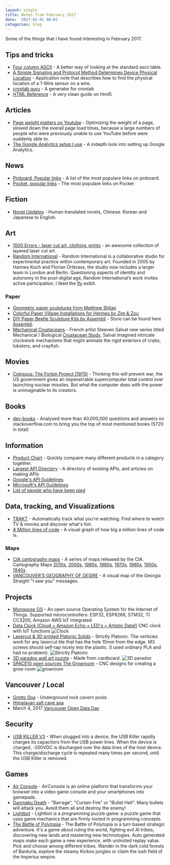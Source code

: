 ```yaml
---
layout: single
title: Notes from February 2017
date: '2017-02-01 00:01'
categories: blog
---
```


Some of the things that I have found interesting in February 2017.

## Tips and tricks 

- [Four column ASCII](https://garbagecollected.org/2017/01/31/four-column-ascii/) - A better way of looking at the standard ascii table. 
- [A Simple Signaling and Protocol Method Determines Device Physical Location](https://www.maximintegrated.com/en/app-notes/index.mvp/id/4037) - Application note that describes how to find the physical location of a 1-Wire sensor on a wire. 
- [crontab.guru](https://crontab.guru/#0_18_*_*_2) - A generator for crontab
- [HTML Reference](http://htmlreference.io/) - A very clean guide on html5 

## Articles

- [Page weight matters on Youtube](http://blog.chriszacharias.com/page-weight-matters) - Optimizing the weight of a page, slowed down the overall page load times, because a large numbers of people who were previously unable to use YouTube before were suddenly able to.
- [The Google Analytics setup I use](https://philipwalton.com/articles/the-google-analytics-setup-i-use-on-every-site-i-build/) - A indepth look into setting up Google Analytics.

## News 

- [Pinboard, Popular links](https://pinboard.in/popular/) - A list of the most populare links on pinboard. 
- [Pocket, popular links](https://getpocket.com/explore/?src=top_navbar) - The most populare links on Pocket

## Fiction 

- [Novel Updates](http://www.novelupdates.com/) - Human translated novels, Chinese. Korean and Japanese to English. 

## Art 

- [1000 Errors - laser cut art, clothing, prints](https://www.facebook.com/1000ErrorsLaserCutArt/) - an awesome collection of layered laser cut art. 
- [Random International](https://random-international.com/work/) - Random International is a collaborative studio for experimental practice within contemporary art. Founded in 2005 by Hannes Koch and Florian Ortkrass, the studio now includes a larger team in London and Berlin. Questioning aspects of identity and autonomy in the post-digital age, Random International’s work invites active participation. I liked the [fly](https://random-international.com/work/fly/) exibit. 

### Paper

- [Geometric paper sculptures from Matthew Shlian](http://www.thisiscolossal.com/2017/01/new-geometric-paper-sculptures-from-matthew-shlian/?src=footer)
- [Colorful Paper Village Installations for Hermes by Zim & Zou](http://www.thisiscolossal.com/2017/01/colorful-paper-village-installations-for-hermes-by-zim-zou/) 
- [DIY Paper Beetle Sculpture Kits by Assembli](http://www.thisiscolossal.com/2016/12/diy-paper-beetle-sculpture-kits-by-assembli/) - Store can be found here [Assembli](http://assembli.nl/). 
- [Mechanical Crustaceans](http://www.thisiscolossal.com/2017/02/mechanical-crustaceans-with-clockwork-insides-illustrated-by-steeven-salvat/) - French artist Steeven Salvat new series titled Mechanical / Biological [Crustacean Study](https://www.behance.net/gallery/43068233/Mechanical-Biological-Crustacean-Study), Salvat imagined intricate clockwork mechanisms that might animate the rigid exteriors of crabs, lobsters, and crayfish. 

## Movies 

- [Colossus: The Forbin Project (1970)](http://www.imdb.com/title/tt0064177/) - Thinking this will prevent war, the US government gives an impenetrable supercomputer total control over launching nuclear missiles. But what the computer does with the power is unimaginable to its creators.

## Books 

- [dev-books](http://www.dev-books.com/) - Analysed more than 40,000,000 questions and answers on stackoverflow.com to bring you the top of most mentioned books (5720 in total)

## Information 

- [Product Chart](https://www.productchart.com/) - Quickly compaire many different products in a catagory together. 
- [Largest API Directory](https://www.programmableweb.com/category/all/apis) - A directory of existing APIs, and articles on making APIs 
- [Google's API Guidelines](https://cloud.google.com/apis/design/)
- [Microsoft's API Guidelines](https://github.com/Microsoft/api-guidelines/blob/master/Guidelines.md)
- [List of people who have been pied](https://en.wikipedia.org/wiki/List_of_people_who_have_been_pied)

## Data, tracking, and Visualizations

- [TRAKT](https://trakt.tv) - Automatically track what you're watching. Find where to watch TV & movies and discover what's hot.
- [A Million lines of code](http://www.informationisbeautiful.net/visualizations/million-lines-of-code/) - A visual graph of how big a million lines of code is. 

### Maps 

- [CIA cartography maps](http://www.smithsonianmag.com/smart-news/cia-celebrating-its-cartography-divisions-75th-anniversary-declassified-maps-180961419/) - A series of maps released by the CIA. Cartography Maps [2010s](https://www.flickr.com/photos/ciagov/sets/72157674854391962), [2000s](https://www.flickr.com/photos/ciagov/sets/72157672693466384), [1990s](https://www.flickr.com/photos/ciagov/sets/72157676264337436), [1980s](https://www.flickr.com/photos/ciagov/sets/72157674886243461), [1970s](https://www.flickr.com/photos/ciagov/sets/72157676360398255), [1960s](https://www.flickr.com/photos/ciagov/sets/72157674853424672), [1950s](https://www.flickr.com/photos/ciagov/sets/72157674885572481), [1940s](https://www.flickr.com/photos/ciagov/sets/72157676359562335)
- [VANCOUVER'S GEOGRAPHY OF DESIRE](https://www.lgeo.co/blog/2017/2/16/vancouvers-geography-of-desire) - A visual map of the Georgia Straight "I saw you" messages. 


## Projects 

- [Mongoose OS](https://mongoose-os.com/) - An open source Operating System for the Internet of Things. Supported microcontrollers: ESP32, ESP8266, STM32, TI CC3200, Amazon AWS IoT integrated
- [Data Clock (Cloud + Amazon Echo + LED's = Artistic Data!)](https://www.instructables.com/id/Data-Clock-Cloud-Amazon-Echo-LEDs-Artistic-Data/) CNC clock with IoT functions ![Clock](/public/uploads/clock.jpg "Clock") 
- [Lasercut & 3D printed Platonic Solids](https://www.thingiverse.com/thing:1862570) - Strictly Platonic. The verticies work for any lasercut tile that has the hole 15mm from the edge. M3 screws should self-tap nicely into the plastic. (I used ordinary PLA and had no problem). ![Strictly Platonic](/public/uploads/StrictlyPlatonic.jpg "Strictly Platonic") 
- [3D paradox wall art puzzle](https://imgur.com/gallery/W3KRB) - Made from cardboard. ![3D paradox](/public/uploads/KsD4FNC.jpg "[3D paradox")
- [SPACE10 open sources The Growroom](https://medium.com/space10-the-farm/space10-open-sources-the-growroom-aa7ca6621715#.x009s42fn) - CNC designs for creating a grow room ![growroom](/public/uploads/1-QN5_BJRFEHKJF8jMTF9qwA.jpeg "growroom")

## Vancouver / Local 

- [Grotto Spa](http://grottospa.com/) - Underground rock cavern pools 
- [Himalayan salt cave spa](https://www.saltwonder.ca/)
- March 4, 2017 [Vancouver Open Data Day](https://www.opendatabc.ca/pages/2017-vodday-vancouver-open-data-day) 

## Security 

- [USB KILLER V3](https://www.usbkill.com/usb-killer/13-usb-killer-v3.html#/2-edition-anonymous_editio) - When plugged into a device, the USB Killer rapidly charges its capacitors from the USB power lines. When the device is charged, -200VDC is discharged over the data lines of the host device. This charge/discharge cycle is repeated many times per second, until the USB Killer is removed.


## Games 

- [Air Console](https://www.airconsole.com/) - AirConsole is an online platform that transforms your browser into a video game console and your smartphones into gamepads.
- [Danmaku Death](https://play.google.com/store/apps/details?id=jakiganicsystems.danmakudeath&hl=en&rdid=jakiganicsystems.danmakudeath) - "Barrage", "Curtain Fire" or "Bullet Hell". Many bullets will attack you. Avoid them all and destroy the enemy!
- [Lightbot](https://play.google.com/store/apps/details?id=com.lightbot.lightbot&hl=en) - Lightbot is a programming puzzle game: a puzzle game that uses game mechanics that are firmly rooted in programming concepts. 
- [The Battle of Polytopia](https://play.google.com/store/apps/details?id=air.com.midjiwan.polytopia&hl=en) - The Battle of Polytopia is a turn based strategic adventure. It's a game about ruling the world, fighting evil AI tribes, discovering new lands and mastering new technologies. Auto generated maps make each game a new experience, with unlimited replay value. Pick and choose among different tribes. Wander in the dark cold forests of Barduria, explore the steamy Kickoo jungles or claim the lush field of the Imperius empire.

